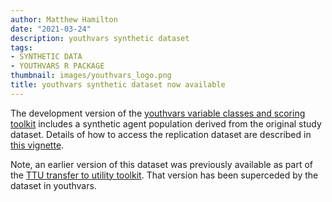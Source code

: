 ```yaml
---
author: Matthew Hamilton
date: "2021-03-24"
description: youthvars synthetic dataset
tags:
- SYNTHETIC DATA
- YOUTHVARS R PACKAGE
thumbnail: images/youthvars_logo.png
title: youthvars synthetic dataset now available
---
```


The development version of the [youthvars variable classes and scoring toolkit](https://ready4-dev.github.io/youthvars/index.html) includes a synthetic agent population derived from the original study dataset. Details of how to access the replication dataset are described in [this vignette](https://ready4-dev.github.io/youthvars/articles/Replication_DS.html).

Note, an earlier version of this dataset was previously available as part of the [TTU transfer to utility toolkit](https://ready4-dev.github.io/TTU/index.html). That version has been superceded by the dataset in youthvars.
